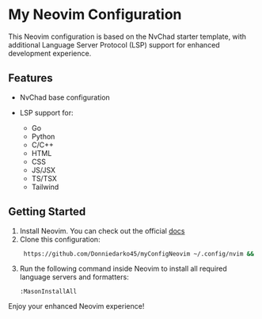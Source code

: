 # My Neovim Configuration

This Neovim configuration is based on the NvChad starter template, with additional Language Server Protocol (LSP) support for enhanced development experience.

## Features

- NvChad base configuration
- LSP support for:

  - Go
  - Python
  - C/C++
  - HTML
  - CSS
  - JS/JSX
  - TS/TSX
  - Tailwind

## Getting Started

1. Install Neovim. You can check out the official [docs](https://github.com/neovim/neovim/blob/master/INSTALL.md)
2. Clone this configuration:
   ```bash
    https://github.com/Donniedarko45/myConfigNeovim ~/.config/nvim && nvim
   ```
3. Run the following command inside Neovim to install all required language servers and formatters:
   ```vim
   :MasonInstallAll
   ```

Enjoy your enhanced Neovim experience!
